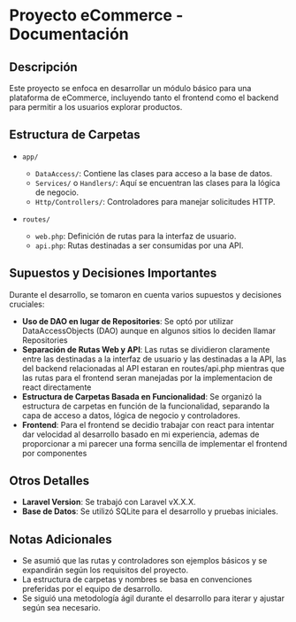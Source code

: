 # Proyecto eCommerce - Documentación

## Descripción
Este proyecto se enfoca en desarrollar un módulo básico para una plataforma de eCommerce, incluyendo tanto el frontend como el backend para permitir a los usuarios explorar productos.

## Estructura de Carpetas
- `app/`
  - `DataAccess/`: Contiene las clases para acceso a la base de datos.
  - `Services/` o `Handlers/`: Aquí se encuentran las clases para la lógica de negocio.
  - `Http/Controllers/`: Controladores para manejar solicitudes HTTP.

- `routes/`
  - `web.php`: Definición de rutas para la interfaz de usuario.
  - `api.php`: Rutas destinadas a ser consumidas por una API.

## Supuestos y Decisiones Importantes
Durante el desarrollo, se tomaron en cuenta varios supuestos y decisiones cruciales:
- **Uso de DAO en lugar de Repositories**: Se optó por utilizar DataAccessObjects (DAO) aunque en algunos sitios lo deciden llamar Repositories
- **Separación de Rutas Web y API**: Las rutas se dividieron claramente entre las destinadas a la interfaz de usuario y las destinadas a la API, las del backend relacionadas al API estaran en routes/api.php mientras que las rutas para el frontend seran manejadas por la implementacion de react directamente
- **Estructura de Carpetas Basada en Funcionalidad**: Se organizó la estructura de carpetas en función de la funcionalidad, separando la capa de acceso a datos, lógica de negocio y controladores.
- **Frontend**: Para el frontend se decidio trabajar con react para intentar dar velocidad al desarrollo basado en mi experiencia, ademas de proporcionar a mi parecer una forma sencilla de implementar el frontend por componentes

## Otros Detalles
- **Laravel Version**: Se trabajó con Laravel vX.X.X.
- **Base de Datos**: Se utilizó SQLite para el desarrollo y pruebas iniciales.

## Notas Adicionales
- Se asumió que las rutas y controladores son ejemplos básicos y se expandirán según los requisitos del proyecto.
- La estructura de carpetas y nombres se basa en convenciones preferidas por el equipo de desarrollo.
- Se siguió una metodología ágil durante el desarrollo para iterar y ajustar según sea necesario.
